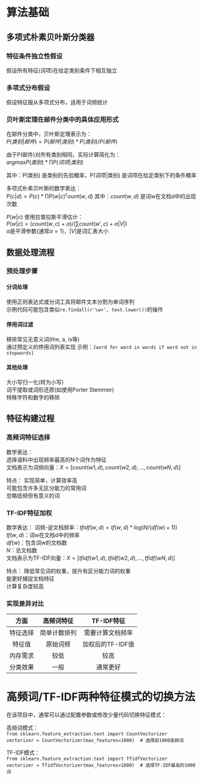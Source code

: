 # 算法基础

## 多项式朴素贝叶斯分类器

### 特征条件独立性假设
假设所有特征(词项)在给定类别条件下相互独立   

### 多项式分布假设
假设特征服从多项式分布，适用于词频统计

### 贝叶斯定理在邮件分类中的具体应用形式
在邮件分类中，贝叶斯定理表示为：   
$P(类别|邮件) = P(邮件|类别) * P(类别) / P(邮件)$

由于P(邮件)对所有类别相同，实际计算简化为：  
$argmax P(类别) * ∏ P(词项|类别)$  

其中：P(类别) 是类别的先验概率，P(词项|类别) 是词项在给定类别下的条件概率

多项式朴素贝叶斯的数学表达：  
$P(c|d) ∝ P(c) * ∏ P(w|c)^count(w,d)$ 
其中：$count(w,d)$ 是词w在文档d中的出现次数

$P(w|c)$ 使用拉普拉斯平滑估计：  
$P(w|c) = (count(w,c) + α) / (∑ count(w',c) + α|V|)$  
$α$是平滑参数(通常$α=1$)，$|V|$是词汇表大小

## 数据处理流程

### 预处理步骤

#### 分词处理

使用正则表达式或分词工具将邮件文本分割为单词序列   
示例代码可能包含类似```re.findall(r'\w+', text.lower())```的操作

#### 停用词过滤
移除常见无意义词(the, a, is等)   
通过预定义的停用词列表实现
示例：```[word for word in words if word not in stopwords]```

#### 其他处理
大小写归一化(转为小写)    
词干提取或词形还原(如使用Porter Stemmer)   
特殊字符和数字的移除

## 特征构建过程

### 高频词特征选择
数学表达：   
选择语料中出现频率最高的N个词作为特征   
文档表示为词频向量：$X = [count(w1,d), count(w2,d), ..., count(wN,d)]$

特点：
实现简单，计算效率高   
可能包含许多无区分能力的常用词   
忽略低频但有意义的词

### TF-IDF特征加权
数学表达：
词频-逆文档频率：$tfidf(w,d) = tf(w,d) * log(N/(df(w)+1))$       
$tf(w,d)$：词w在文档d中的频率   
$df(w)$：包含词w的文档数  
$N$：总文档数   
文档表示为TF-IDF向量：$X = [tfidf(w1,d), tfidf(w2,d), ..., tfidf(wN,d)]$

特点：
降低常见词的权重，提升有区分能力词的权重   
能更好捕捉文档特征   
计算复杂度较高

### 实现差异对比                

| 方面  | 高频词特征 |  TF-IDF特征   |
| :---: | :---:    |:-----------:|
| 特征选择 | 简单计数排列 |  需要计算文档频率   |
| 特征值  | 原始词频  | 加权后的TF-IDF值 |
| 内存需求 | 较低    |     较高      |
| 分类效果 | 一般    |    通常更好     |

# 高频词/TF-IDF两种特征模式的切换方法

在该项目中，通常可以通过配置参数或修改少量代码切换特征模式：

高频词模式：   
```from sklearn.feature_extraction.text import CountVectorizer```   
```vectorizer = CountVectorizer(max_features=1000)  # 选择前1000高频词``` 
  
TF-IDF模式：   
```from sklearn.feature_extraction.text import TfidfVectorizer```   
```vectorizer = TfidfVectorizer(max_features=1000)  # 选择TF-IDF最高的1000词``` 